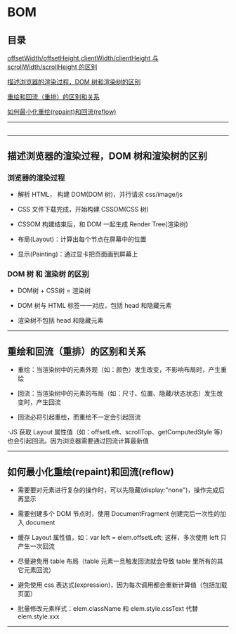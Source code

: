 # BOM

## 目录

[offsetWidth/offsetHeight,clientWidth/clientHeight 与 scrollWidth/scrollHeight 的区别](#jump1)

[描述浏览器的渲染过程，DOM 树和渲染树的区别](#jump2)

[重绘和回流（重排）的区别和关系](#jump3)

[如何最小化重绘(repaint)和回流(reflow)](#jump4)

[](#jump)

[](#jump)

[](#jump)

[](#jump)

[](#jump)

---

<span id="jump1"></span>

## 

---

<span id="jump2"></span>

## 描述浏览器的渲染过程，DOM 树和渲染树的区别

### 浏览器的渲染过程

- 解析 HTML， 构建 DOM(DOM 树)，并行请求 css/image/js

- CSS 文件下载完成，开始构建 CSSOM(CSS 树)

- CSSOM 构建结束后，和 DOM 一起生成 Render Tree(渲染树)

- 布局(Layout)：计算出每个节点在屏幕中的位置

- 显示(Painting)：通过显卡把页面画到屏幕上

### DOM 树 和 渲染树 的区别

-  DOM树 + CSS树 = 渲染树

- DOM 树与 HTML 标签一一对应，包括 head 和隐藏元素

- 渲染树不包括 head 和隐藏元素

---

<span id="jump3"></span>

## 重绘和回流（重排）的区别和关系

- 重绘：当渲染树中的元素外观（如：颜色）发生改变，不影响布局时，产生重绘

- 回流：当渲染树中的元素的布局（如：尺寸、位置、隐藏/状态状态）发生改变时，产生回流

- 回流必将引起重绘，而重绘不一定会引起回流

-JS 获取 Layout 属性值（如：offsetLeft、scrollTop、getComputedStyle 等）也会引起回流。因为浏览器需要通过回流计算最新值

---

<span id="jump4"></span>

## 如何最小化重绘(repaint)和回流(reflow)

- 需要要对元素进行复杂的操作时，可以先隐藏(display:"none")，操作完成后再显示

- 需要创建多个 DOM 节点时，使用 DocumentFragment 创建完后一次性的加入 document

- 缓存 Layout 属性值，如：var left = elem.offsetLeft; 这样，多次使用 left 只产生一次回流

- 尽量避免用 table 布局（table 元素一旦触发回流就会导致 table 里所有的其它元素回流）

- 避免使用 css 表达式(expression)，因为每次调用都会重新计算值（包括加载页面）

- 批量修改元素样式：elem.className 和 elem.style.cssText 代替 elem.style.xxx

---

<span id="jump"></span>

## 